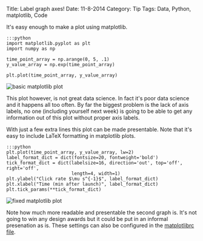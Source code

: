 Title: Label graph axes!
Date: 11-8-2014
Category: Tip
Tags: Data, Python, matplotlib, Code

It's easy enough to make a plot using matplotlib.

    :::python
    import matplotlib.pyplot as plt
    import numpy as np

    time_point_array = np.arange(0, 5, .1)
    y_value_array = np.exp(time_point_array)
     
    plt.plot(time_point_array, y_value_array)

![basic matplotlib plot]({filename}extra/images/axeslabelbase.png)

This plot however, is not great data science. In fact it's poor data science and it happens all too often. By far the biggest problem is the lack of axis labels, no one (including yourself next week) is going to be able to get any information out of this plot without proper axis labels.

With just a few extra lines this plot can be made presentable. Note that it's easy to include LaTeX formatting in matplotlib plots.

    :::python
    plt.plot(time_point_array, y_value_array, lw=2)
    label_format_dict = dict(fontsize=20, fontweight='bold')
    tick_format_dict = dict(labelsize=16, direction='out', top='off', right='off', 
                            length=4, width=1)
    plt.ylabel("Click rate $\mu s^{-1}$", label_format_dict)
    plt.xlabel("Time (min after launch)", label_format_dict)
    plt.tick_params(**tick_format_dict)

![fixed matplotlib plot]({filename}extra/images/axeslabelfixed.png)

Note how much more readable and presentable the second graph is. It's not going to win any design awards but it could be put in an informal presenation as is. These settings can also be configured in the [matplotlibrc file](http://matplotlib.org/users/customizing.html#customizing-matplotlib).
